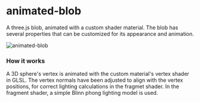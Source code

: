 # animated-blob
A three.js blob, animated with a custom shader material. The blob has several properties that can be customized for its appearance and animation.

![animated-blob](https://github.com/user-attachments/assets/96b32acf-c7e0-4fb9-8fca-8ec09efa3a3a)


### How it works
A 3D sphere's vertex is animated with the custom material's vertex shader in GLSL. The vertex normals have been adjusted to align with the vertex positions, for correct lighting calculations in the fragmet shader. In the fragment shader, a simple Blinn phong lighting model is used.
